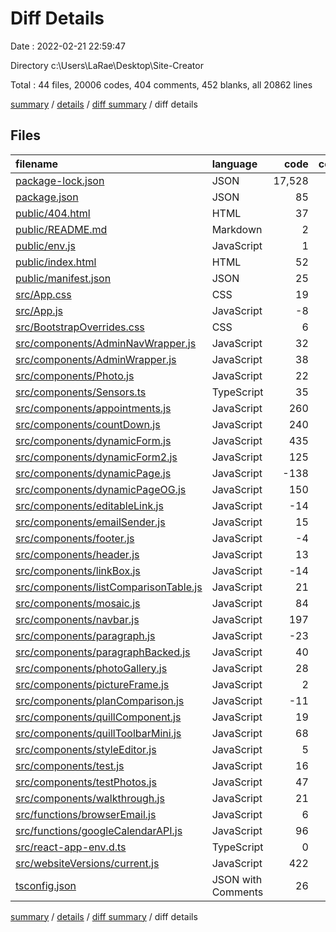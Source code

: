 # Diff Details

Date : 2022-02-21 22:59:47

Directory c:\Users\LaRae\Desktop\Site-Creator

Total : 44 files,  20006 codes, 404 comments, 452 blanks, all 20862 lines

[summary](results.md) / [details](details.md) / [diff summary](diff.md) / diff details

## Files
| filename | language | code | comment | blank | total |
| :--- | :--- | ---: | ---: | ---: | ---: |
| [package-lock.json](/package-lock.json) | JSON | 17,528 | 0 | 1 | 17,529 |
| [package.json](/package.json) | JSON | 85 | 0 | 1 | 86 |
| [public/404.html](/public/404.html) | HTML | 37 | 0 | 3 | 40 |
| [public/README.md](/public/README.md) | Markdown | 2 | 0 | 2 | 4 |
| [public/env.js](/public/env.js) | JavaScript | 1 | 0 | 0 | 1 |
| [public/index.html](/public/index.html) | HTML | 52 | 25 | 3 | 80 |
| [public/manifest.json](/public/manifest.json) | JSON | 25 | 0 | 1 | 26 |
| [src/App.css](/src/App.css) | CSS | 19 | 0 | 7 | 26 |
| [src/App.js](/src/App.js) | JavaScript | -8 | 0 | 24 | 16 |
| [src/BootstrapOverrides.css](/src/BootstrapOverrides.css) | CSS | 6 | 0 | 1 | 7 |
| [src/components/AdminNavWrapper.js](/src/components/AdminNavWrapper.js) | JavaScript | 32 | 8 | 4 | 44 |
| [src/components/AdminWrapper.js](/src/components/AdminWrapper.js) | JavaScript | 38 | 9 | 8 | 55 |
| [src/components/Photo.js](/src/components/Photo.js) | JavaScript | 22 | 0 | 5 | 27 |
| [src/components/Sensors.ts](/src/components/Sensors.ts) | TypeScript | 35 | 0 | 6 | 41 |
| [src/components/appointments.js](/src/components/appointments.js) | JavaScript | 260 | 12 | 26 | 298 |
| [src/components/countDown.js](/src/components/countDown.js) | JavaScript | 240 | 6 | 34 | 280 |
| [src/components/dynamicForm.js](/src/components/dynamicForm.js) | JavaScript | 435 | 20 | 41 | 496 |
| [src/components/dynamicForm2.js](/src/components/dynamicForm2.js) | JavaScript | 125 | 0 | 29 | 154 |
| [src/components/dynamicPage.js](/src/components/dynamicPage.js) | JavaScript | -138 | -77 | -53 | -268 |
| [src/components/dynamicPageOG.js](/src/components/dynamicPageOG.js) | JavaScript | 150 | 287 | 112 | 549 |
| [src/components/editableLink.js](/src/components/editableLink.js) | JavaScript | -14 | 11 | -1 | -4 |
| [src/components/emailSender.js](/src/components/emailSender.js) | JavaScript | 15 | 0 | 7 | 22 |
| [src/components/footer.js](/src/components/footer.js) | JavaScript | -4 | 0 | 4 | 0 |
| [src/components/header.js](/src/components/header.js) | JavaScript | 13 | -6 | 12 | 19 |
| [src/components/linkBox.js](/src/components/linkBox.js) | JavaScript | -14 | -8 | -3 | -25 |
| [src/components/listComparisonTable.js](/src/components/listComparisonTable.js) | JavaScript | 21 | 3 | 10 | 34 |
| [src/components/mosaic.js](/src/components/mosaic.js) | JavaScript | 84 | 4 | 16 | 104 |
| [src/components/navbar.js](/src/components/navbar.js) | JavaScript | 197 | -22 | 20 | 195 |
| [src/components/paragraph.js](/src/components/paragraph.js) | JavaScript | -23 | 10 | 3 | -10 |
| [src/components/paragraphBacked.js](/src/components/paragraphBacked.js) | JavaScript | 40 | 32 | 27 | 99 |
| [src/components/photoGallery.js](/src/components/photoGallery.js) | JavaScript | 28 | 1 | 8 | 37 |
| [src/components/pictureFrame.js](/src/components/pictureFrame.js) | JavaScript | 2 | 1 | 0 | 3 |
| [src/components/planComparison.js](/src/components/planComparison.js) | JavaScript | -11 | 59 | 11 | 59 |
| [src/components/quillComponent.js](/src/components/quillComponent.js) | JavaScript | 19 | 1 | 4 | 24 |
| [src/components/quillToolbarMini.js](/src/components/quillToolbarMini.js) | JavaScript | 68 | 6 | 7 | 81 |
| [src/components/styleEditor.js](/src/components/styleEditor.js) | JavaScript | 5 | 0 | 3 | 8 |
| [src/components/test.js](/src/components/test.js) | JavaScript | 16 | 0 | 0 | 16 |
| [src/components/testPhotos.js](/src/components/testPhotos.js) | JavaScript | 47 | 0 | 1 | 48 |
| [src/components/walkthrough.js](/src/components/walkthrough.js) | JavaScript | 21 | 2 | 9 | 32 |
| [src/functions/browserEmail.js](/src/functions/browserEmail.js) | JavaScript | 6 | 5 | 6 | 17 |
| [src/functions/googleCalendarAPI.js](/src/functions/googleCalendarAPI.js) | JavaScript | 96 | 8 | 37 | 141 |
| [src/react-app-env.d.ts](/src/react-app-env.d.ts) | TypeScript | 0 | 1 | 1 | 2 |
| [src/websiteVersions/current.js](/src/websiteVersions/current.js) | JavaScript | 422 | 6 | 14 | 442 |
| [tsconfig.json](/tsconfig.json) | JSON with Comments | 26 | 0 | 1 | 27 |

[summary](results.md) / [details](details.md) / [diff summary](diff.md) / diff details